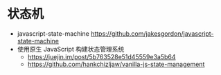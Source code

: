 # 状态机

-  javascript-state-machine https://github.com/jakesgordon/javascript-state-machine
- 使用原生 JavaScript 构建状态管理系统
    - https://juejin.im/post/5b763528e51d45559e3a5b64
    - https://github.com/hankchizljaw/vanilla-js-state-management